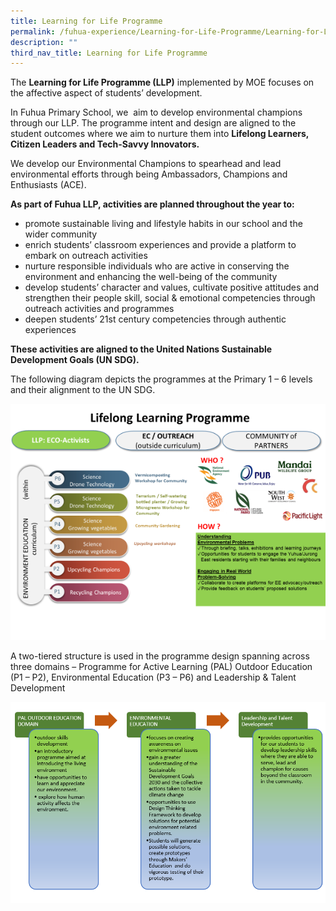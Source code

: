 ```yaml
---
title: Learning for Life Programme
permalink: /fuhua-experience/Learning-for-Life-Programme/Learning-for-Life-Programme/
description: ""
third_nav_title: Learning for Life Programme
---
```

The **Learning for Life Programme (LLP)** implemented by MOE focuses on the affective aspect of students’ development. 

  

In Fuhua Primary School, we  aim to develop environmental champions through our LLP. The programme intent and design are aligned to the student outcomes where we aim to nurture them into **Lifelong Learners, Citizen Leaders and Tech-Savvy Innovators.**

  

We develop our Environmental Champions to spearhead and lead environmental efforts through being Ambassadors, Champions and Enthusiasts (ACE). 

  

**As part of Fuhua LLP, activities are planned throughout the year to:**  

*   promote sustainable living and lifestyle habits in our school and the wider community
*   enrich students’ classroom experiences and provide a platform to embark on outreach activities
*   nurture responsible individuals who are active in conserving the environment and enhancing the well-being of the community
*   develop students’ character and values, cultivate positive attitudes and strengthen their people skill, social & emotional competencies through outreach activities and programmes 
*   deepen students’ 21st century competencies through authentic experiences

  

**These activities are aligned to the United Nations Sustainable Development Goals (UN SDG).** 

The following diagram depicts the programmes at the Primary 1 – 6 levels and their alignment to the UN SDG. 

![](/images/Fuhua%20Experience/Learning%20for%20Life%20Programme/Learning%20for%20Life%20Programme/LLP%20overview.png)

A two-tiered structure is used in the programme design spanning across three domains – Programme for Active Learning (PAL) Outdoor Education (P1 – P2), Environmental Education (P3 – P6) and Leadership & Talent Development  
  
![](/images/Fuhua%20Experience/Learning%20for%20Life%20Programme/Learning%20for%20Life%20Programme/L2.png)
